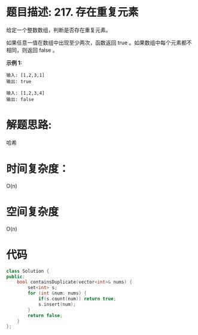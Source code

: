 # 题目描述:  217. 存在重复元素

给定一个整数数组，判断是否存在重复元素。

如果任意一值在数组中出现至少两次，函数返回 true 。如果数组中每个元素都不相同，则返回 false 。

**示例 1:**
```
输入: [1,2,3,1]
输出: true

输入: [1,2,3,4]
输出: false
```

  
# 解题思路:
  哈希
# 时间复杂度：
  O(n) 
# 空间复杂度
  O(n)
  
# 代码

```c++
class Solution {
public:
    bool containsDuplicate(vector<int>& nums) {
        set<int> s;
        for (int &num: nums) {
            if(s.count(num)) return true;
            s.insert(num);
        }
        return false;
    }
};
```
